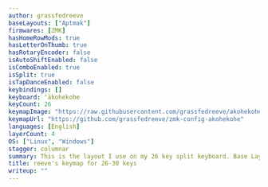 ```yaml
---
author: grassfedreeve
baseLayouts: ["Aptmak"]
firmwares: [ZMK] 
hasHomeRowMods: true
hasLetterOnThumb: true
hasRotaryEncoder: false
isAutoShiftEnabled: false
isComboEnabled: true
isSplit: true
isTapDanceEnabled: false
keybindings: []
keyboard: ʻākohekohe
keyCount: 26
keymapImage: "https://raw.githubusercontent.com/grassfedreeve/akohekohe/main/img/example_keymap.svg"
keymapUrl: "https://github.com/grassfedreeve/zmk-config-akohekohe"
languages: [English]
layerCount: 4
OS: ["Linux", "Windows"]
stagger: columnar
summary: This is the layout I use on my 26 key split keyboard. Base Layer is Aptmak with quite a few combos, layers are activated by holding the thumb keys.
title: reeve's keymap for 26-30 keys
writeup: ""
---
```

